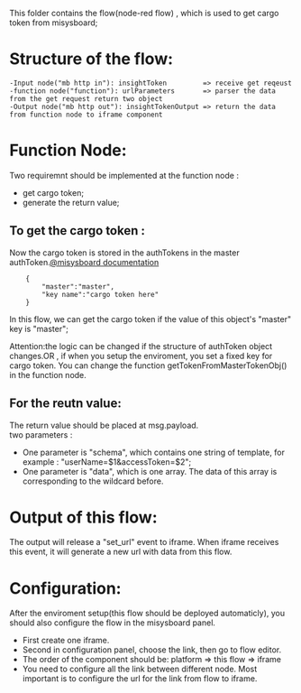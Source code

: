 This folder contains the flow(node-red flow) , which is used to get cargo token from misysboard; 

# Structure of the flow:

	-Input node("mb http in"): insightToken         => receive get reqeust
	-function node("function"): urlParameters       => parser the data from the get request return two object
	-Output node("mb http out"): insightTokenOutput => return the data from function node to iframe component
	
	

# Function Node:
Two requiremnt should be implemented at the function node :<br/>
 - get cargo token;<br/>
 - generate the return value;<br/>

## To get the cargo token :
Now the cargo token is stored in the authTokens in the master authToken.[@misysboard documentation](https://almtools/confluence/display/FAB/Authorizations)<br/>
```
	{
		"master":"master",
		"key name":"cargo token here"
	}
```
In this flow, we can get the cargo token if the value of this object's "master" key is "master";

Attention:the logic can be changed if the structure of authToken object changes.OR , if when you setup the enviroment, you set a fixed key for cargo token. You can change the function getTokenFromMasterTokenObj() in the function node.

## For the reutn value:<br/>
  The return value should be placed at msg.payload. <br/>
  two parameters :<br/>
 - One parameter is "schema", which contains one string of template, for example : "userName=$1&accessToken=$2";<br/>
 - One parameter is "data", which is one array. The data of this array is corresponding to the wildcard before.<br/>


# Output of this flow:

The output will release a "set_url" event to iframe. When iframe receives this event, it will generate a new url with data from this flow. 

# Configuration:
After the enviroment setup(this flow should be deployed automaticly), you should also configure the flow in the misysboard panel.

- First create one iframe. 
- Second in configuration panel, choose the link, then go to flow editor. 
- The order of the component should be:
    platform => this flow => iframe
- You need to configure all the link between different node. 
Most important is to configure the url for the link from flow to iframe.

